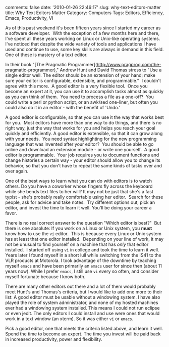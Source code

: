 comments: false
date: '2010-01-26 22:46:17'
slug: why-text-editors-matter
title: Why Text Editors Matter
Category: Computers
Tags: Editors, Efficiency, Emacs, Productivity, VI

As of this past weekend it's been fifteen years since I started my career as a
software developer.  With the exception of a few months here and there, I've
spent all these years working on Linux or Unix-like operating systems.  I've
noticed that despite the wide variety of tools and applications I have used
and continue to use, some key skills are always in demand in this field. One
of these is mastery of a text editor.
<!-- more -->

<!-- ai l /wp/editor.jpg /wp/editor.jpg 220 258 The emacs editor -->
In their book "[The Pragmatic Programmer](http://www.pragprog.com/the-
pragmatic-programmer)," Andrew Hunt and David Thomas stress to "Use a single
editor well. The editor should be an extension of your hand; make sure your
editor is configurable, extensible, and programmable."  I couldn't agree with
this more.  A good editor is a very flexible tool.  Once you become an expert
at it, you can use it to accomplish tasks almost as quickly as you can think
of them.  You need to process a file as a one-off?  You could write a perl or
python script, or an awk/sed one-liner, but often you could also do it in an
editor - with the benefit of 'Undo.'

A good editor is configurable, so that you can use it the way that works best
for you.  Most editors have more than one way to do things, and there is no
right way, just the way that works for you and helps you reach your goal
quickly and efficiently. A good editor is extensible, so that it can grow
along with your needs.  You need syntax highlighting for the new programming
language that was invented after your editor?  You should be able to go online
and download an extension module - or write one yourself.  A good editor is
programmable.  Your job requires you to document functions and change
histories a certain way - your editor should allow you to change its behavior,
so that you don't have to repeat the same kinds of tasks over and over again.

One of the best ways to learn what you can do with editors is to watch others.
Do you have a coworker whose fingers fly across the keyboard while she bends
text files to her will? It may not be just that she's a fast typist - she's
probably really comfortable using her editor.  Search for these people, ask
for advice and take notes.  Try different options out, pick an editor, and
invest the time to learn it well. You'll be doing your career a favor.

There is no real correct answer to the question "Which editor is best?"  But
there is one absolute: If you work on a Linux or Unix system, you **must**
know how to use the `vi` editor.  This is because every Linux or Unix system
has at least that one editor installed.  Depending on your line of work, it
may not be unusual to find yourself on a machine that has _only_ that editor
installed.  I started off using `vi` in college and took the time to learn it
well. Years later I found myself in a short lull while switching from the IS41
to the VLR products at Motorola. I took advantage of the downtime by teaching
myself `emacs` and have been primarily an `emacs` user for since then (about
11 years now). While I prefer `emacs`, I still use `vi` every so often, and
consider myself fortunate because I know both.

There are many other editors out there and a lot of them would probably meet
Hunt's and Thomas's criteria, but I would like to add one more to their list:
A good editor must be usable without a windowing system. I have also played
the role of system administrator, and none of my hosted machines ever had a
windowing system installed. This means I could not run eclipse or even jedit.
The only editors I could install and use were ones that would work in a text
window (an xterm). So it was either `vi` or `emacs`.

Pick a good editor, one that meets the criteria listed above, and learn it
well. Spend the time to become an expert. The time you invest will be paid
back in increased productivity, power and flexibility.

<!-- ai c http://xkcd.com/378 http://imgs.xkcd.com/comics/real_programmers.png 740 406 Real Programmers - from http://xkcd.com/378 -->
